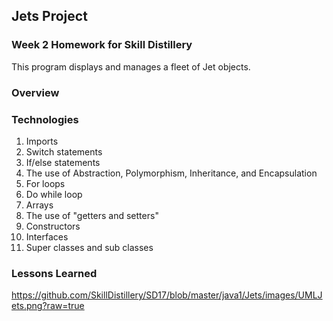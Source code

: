 ## Jets Project

### Week 2 Homework for Skill Distillery

This program displays and manages a fleet of Jet objects.

### Overview

### Technologies
1. Imports
2. Switch statements
3. If/else statements
4. The use of Abstraction, Polymorphism, Inheritance, and Encapsulation
5. For loops
6. Do while loop
7. Arrays
8. The use of "getters and setters"
9. Constructors 
10. Interfaces
11. Super classes and sub classes

### Lessons Learned



https://github.com/SkillDistillery/SD17/blob/master/java1/Jets/images/UMLJets.png?raw=true